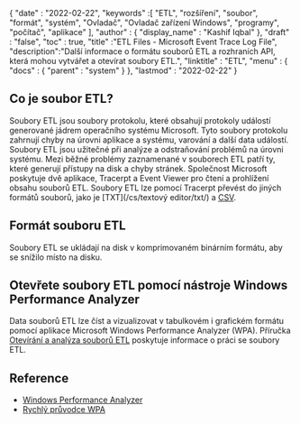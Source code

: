 {
  "date" : "2022-02-22",
  "keywords" :[ "ETL", "rozšíření", "soubor", "formát", "systém", "Ovladač", "Ovladač zařízení Windows", "programy", "počítač", "aplikace" ],
  "author" : {
    "display_name" : "Kashif Iqbal"
},
  "draft" : "false",
  "toc" : true,
  "title" :"ETL Files - Microsoft Event Trace Log File",
  "description":"Další informace o formátu souborů ETL a rozhraních API, která mohou vytvářet a otevírat soubory ETL.",
  "linktitle" : "ETL",
  "menu" : {
    "docs" : {
      "parent" : "system"
}
},
  "lastmod" : "2022-02-22"
}

## Co je soubor ETL?

Soubory ETL jsou soubory protokolu, které obsahují protokoly událostí generované jádrem operačního systému Microsoft. Tyto soubory protokolu zahrnují chyby na úrovni aplikace a systému, varování a další data událostí. Soubory ETL jsou užitečné při analýze a odstraňování problémů na úrovni systému. Mezi běžné problémy zaznamenané v souborech ETL patří ty, které generují přístupy na disk a chyby stránek. Společnost Microsoft poskytuje dvě aplikace, Tracerpt a Event Viewer pro čtení a prohlížení obsahu souborů ETL. Soubory ETL lze pomocí Tracerpt převést do jiných formátů souborů, jako je [TXT](/cs/textový editor/txt/) a [CSV](/cs/spreadsheet/csv/).

## Formát souboru ETL

Soubory ETL se ukládají na disk v komprimovaném binárním formátu, aby se snížilo místo na disku.

## Otevřete soubory ETL pomocí nástroje Windows Performance Analyzer

Data souborů ETL lze číst a vizualizovat v tabulkovém i grafickém formátu pomocí aplikace Microsoft Windows Performance Analyzer (WPA). Příručka [Otevírání a analýza souborů ETL](https://learn.microsoft.com/en-us/windows-hardware/test/wpt/opening-and-analyzing-etl-files-in-wpa) poskytuje informace o práci se soubory ETL.

## Reference

* [Windows Performance Analyzer](https://learn.microsoft.com/en-us/windows-hardware/test/wpt/getting-started--windows-performance-analyzer--wpa-)
* [Rychlý průvodce WPA](https://learn.microsoft.com/en-us/windows-hardware/test/wpt/wpa-quick-start-guide)

